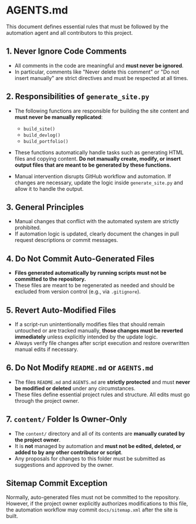 # AGENTS.md

This document defines essential rules that must be followed by the automation agent and all contributors to this project.

## 1. Never Ignore Code Comments
- All comments in the code are meaningful and **must never be ignored**.
- In particular, comments like "Never delete this comment" or "Do not insert manually" are strict directives and must be respected at all times.

## 2. Responsibilities of `generate_site.py`
- The following functions are responsible for building the site content and **must never be manually replicated**:
  - `build_site()`
  - `build_devlog()`
  - `build_portfolio()`

- These functions automatically handle tasks such as generating HTML files and copying content.
  **Do not manually create, modify, or insert output files that are meant to be generated by these functions.**

- Manual intervention disrupts GitHub workflow and automation.
  If changes are necessary, update the logic inside `generate_site.py` and allow it to handle the output.

## 3. General Principles
- Manual changes that conflict with the automated system are strictly prohibited.
- If automation logic is updated, clearly document the changes in pull request descriptions or commit messages.

## 4. Do Not Commit Auto-Generated Files
- **Files generated automatically by running scripts must not be committed to the repository.**
- These files are meant to be regenerated as needed and should be excluded from version control (e.g., via `.gitignore`).

## 5. Revert Auto-Modified Files
- If a script-run unintentionally modifies files that should remain untouched or are tracked manually,
  **those changes must be reverted immediately** unless explicitly intended by the update logic.
- Always verify file changes after script execution and restore overwritten manual edits if necessary.

## 6. Do Not Modify `README.md` or `AGENTS.md`
- The files `README.md` and `AGENTS.md` are **strictly protected** and must **never be modified or deleted** under any circumstances.
- These files define essential project rules and structure. All edits must go through the project owner.

## 7. `content/` Folder Is Owner-Only
- The `content/` directory and all of its contents are **manually curated by the project owner**.
- It is **not** managed by automation and **must not be edited, deleted, or added to by any other contributor or script**.
- Any proposals for changes to this folder must be submitted as suggestions and approved by the owner.

## Sitemap Commit Exception
Normally, auto-generated files must not be committed to the repository.
However, if the project owner explicitly authorizes modifications to this file, the automation workflow may commit `docs/sitemap.xml` after the site is built.
